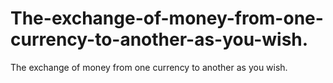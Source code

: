 # The-exchange-of-money-from-one-currency-to-another-as-you-wish.
The exchange of money from one currency to another as you wish.
